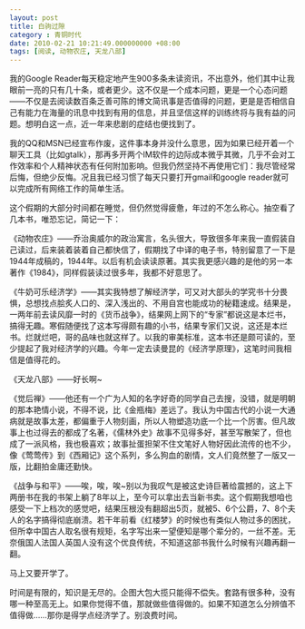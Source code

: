 ```yaml
---
layout: post 
title: 白驹过隙
category : 青铜时代
date: 2010-02-21 10:21:49.000000000 +08:00
tags: [阅读, 动物农庄, 天龙八部]
---
```


我的Google Reader每天稳定地产生900多条未读资讯，不出意外，他们其中让我眼前一亮的只有几十条，或者更少。这不仅是一个成本问题，更是一个心态问题——不仅是去阅读数百条乏善可陈的博文简讯事是否值得的问题，更是是否相信自己有能力在海量的讯息中找到有用的信息，并且坚信这样的训练终将与我有益的问题。想明白这一点，近一年来悲剧的症结也便找到了。
  
我的QQ和MSN已经宣布作废，这件事本身并没什么意思，因为如果已经开着一个聊天工具（比如gtalk），那再多开两个IM软件的边际成本微乎其微，几乎不会对工作效率和个人精神状态有任何附加影响。但我仍然坚持不再使用它们：我尽管经常后悔，但绝少反悔。况且我已经习惯了每天只要打开gmail和google reader就可以完成所有网络工作的简单生活。
  
这个假期的大部分时间都在睡觉，但仍然觉得疲惫，年过的不怎么称心。抽空看了几本书，唯恐忘记，简记一下：
  
《动物农庄》——乔治奥威尔的政治寓言，名头很大，导致很多年来我一直假装自己读过，后来装着装着自己都快信了，假期找了中译的电子书，特别留意了一下是1944年成稿的，1944年。以后有机会读读原著。其实我更感兴趣的是他的另一本著作《1984》，同样假装读过很多年，我都不好意思了。
  
《牛奶可乐经济学》——其实我特想了解经济学，可又对大部头的学究书十分畏惧，总想找点脍炙人口的、深入浅出的、不用自宫也能成功的秘籍速成。结果是，一两年前去读风靡一时的《货币战争》，结果网上网下的“专家”都说这是本烂书，搞得无趣。寒假随便找了这本写得颇有趣的小书，结果专家们又说，这还是本烂书。烂就烂吧，哥的品味也就这样了。以我的审美标准，这本书还是颇可读的，至少提起了我对经济学的兴趣。今年一定去读曼昆的《经济学原理》，这笔时间我相信是值得花的。
  
《天龙八部》——好长啊~
  
《觉后禅》——他还有一个广为人知的名字好奇的同学自己去搜，没错，就是明朝的那本艳情小说，不得不说，比《金瓶梅》差远了。我认为中国古代的小说一大通病就是故事太差，都偏重于人物刻画，所以人物塑造功底一个比一个厉害。但凡故事上也过得去的都成了名著，《儒林外史》故事不见得多好，甚至写散架了，但也成了一派风格，我也极喜欢；故事扯蛋担架不住文笔好人物好因此流传的也不少，像《莺莺传》到《西厢记》这个系列，多么狗血的剧情，文人们竟然整了一版又一版，比翻拍金庸还勤快。
  
《战争与和平》——唉，唉，唉~别以为我叹气是被这史诗巨著给震撼的，这上下两册书在我的书架上躺了8年以上，至今可以拿出去当新书卖。这个假期我想咱也感受一下上档次的感觉吧，结果压根没有翻超出5页，就被5、6个公爵，7、8个夫人的名字搞得彻底崩溃。若干年前看《红楼梦》的时候也有类似人物过多的困扰，但所幸中国古人取名很有规矩，名字写出来一望便知是哪个辈分的，一丝不差。无奈俄国人法国人英国人没有这个优良传统，不知道这部书我什么时候有兴趣再翻一翻。

马上又要开学了。
  
时间是有限的，知识是无尽的。企图大包大揽只能得不偿失。套路有很多种，没有哪一种至高无上。如果你觉得不值，那就做些值得做的。如果不知道怎么分辨值不值得做……那你是得学点经济学了。别浪费时间。
  

